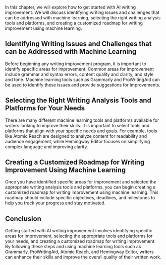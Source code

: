 
In this chapter, we will explore how to get started with AI writing improvement. We will discuss identifying writing issues and challenges that can be addressed with machine learning, selecting the right writing analysis tools and platforms, and creating a customized roadmap for writing improvement using machine learning.

Identifying Writing Issues and Challenges that can be Addressed with Machine Learning
-------------------------------------------------------------------------------------

Before beginning any writing improvement program, it is important to identify specific areas for improvement. Common areas for improvement include grammar and syntax errors, content quality and clarity, and style and tone. Machine learning tools such as Grammarly and ProWritingAid can be used to identify these issues and provide suggestions for improvements.

Selecting the Right Writing Analysis Tools and Platforms for Your Needs
-----------------------------------------------------------------------

There are many different machine learning tools and platforms available for writers looking to improve their skills. It is important to select tools and platforms that align with your specific needs and goals. For example, tools like Atomic Reach are designed to analyze content for readability and audience engagement, while Hemingway Editor focuses on simplifying complex language and improving clarity.

Creating a Customized Roadmap for Writing Improvement Using Machine Learning
----------------------------------------------------------------------------

Once you have identified specific areas for improvement and selected the appropriate writing analysis tools and platforms, you can begin creating a customized roadmap for writing improvement using machine learning. This roadmap should include specific objectives, deadlines, and milestones to help you track your progress and stay motivated.

Conclusion
----------

Getting started with AI writing improvement involves identifying specific areas for improvement, selecting the appropriate tools and platforms for your needs, and creating a customized roadmap for writing improvement. By following these steps and using machine learning tools such as Grammarly, ProWritingAid, Atomic Reach, and Hemingway Editor, writers can enhance their skills and improve the overall quality of their written work.
